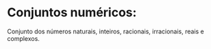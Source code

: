 # Conjuntos numéricos: 
Conjunto dos números naturais, inteiros, racionais, irracionais, reais e complexos.

